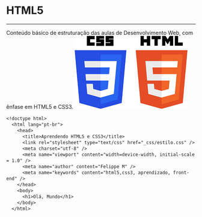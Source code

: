# HTML5
---
Conteúdo básico de estruturação das aulas de Desenvolvimento Web, com ênfase em HTML5 e CSS3.
![img](https://github.com/hochiminh1996/html5/blob/master/_img/html_css.png)

```
<!doctype html>
  <html lang="pt-br">
    <head>
      <title>Aprendendo HTML5 e CSS3</title>
      <link rel="stylesheet" type="text/css" href="_css/estilo.css" />
      <meta charset="utf-8" />
      <meta name="viewport" content="width=device-width, initial-scale = 1.0" />
      <meta name="author" content="Felippe M" />
      <meta name="keywords" content="html5,css3, aprendizado, front-end" />
    </head>
    <body>
      <h1>Olá, Mundo</h1>
    </body>
  </html>  
  
```
